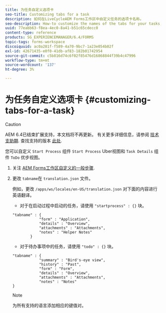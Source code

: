 ```yaml
---
title: 为任务自定义选项卡
seo-title: Customizing tabs for a task
description: 如何在LiveCycleAEM Forms工作区中自定义任务的选项卡名称。
seo-description: How-to customize the names of the tabs for your tasks, in LiveCycle AEM Forms workspace.
uuid: 77eabb63-f8ea-4ec0-8a41-b51c65cdecc0
content-type: reference
products: SG_EXPERIENCEMANAGER/6.4/FORMS
topic-tags: forms-workspace
discoiquuid: ac0a281f-f589-4a70-9bc7-1a23e054b02f
exl-id: 42671435-e0f0-41db-af83-182b01742954
source-git-commit: c5b816d74c6f02f85476d16868844f39b4c47996
workflow-type: tm+mt
source-wordcount: '137'
ht-degree: 3%

---
```


# 为任务自定义选项卡 {#customizing-tabs-for-a-task}

>[!CAUTION]
>
>AEM 6.4已结束扩展支持，本文档将不再更新。 有关更多详细信息，请参阅 [技术支助期](https://helpx.adobe.com/cn/support/programs/eol-matrix.html). 查找支持的版本 [此处](https://experienceleague.adobe.com/docs/).

您可以自定义 `Start Process` 组件 `Start Process` Uber视图和 `Task Details` 组件 `ToDo` 优步视图。

1. 关注 [AEM Forms工作区自定义的一般步骤](/help/forms/using/generic-steps-html-workspace-customization.md).
1. 更改 `tabname`在 `translation.json` 文件。

   例如，更改 `/apps/ws/locales/en-US/translation.json` 对下面的内容进行英语翻译。

   * 对于在启动过程中启动的任务，请使用 `"startprocess" : {}` 块。

   ```
   "tabname" : {
               "form" : "Application",
               "details" : "Overview",
               "attachments" : "Attachments",
               "notes" : "Helper Notes"
           }
   ```

   * 对于待办事项中的任务，请使用 `"todo" : {}` 块。

   ```
   "tabname" : {
               "summary" : "Bird's-eye view",
               "history" : "Past",
               "form" : "Form",
               "details" : "Overview",
               "attachments" : "Attachments",
               "notes" : "Notes"
   }
   ```

   >[!NOTE]
   >
   >为所有支持的语言添加相应的键值对。
